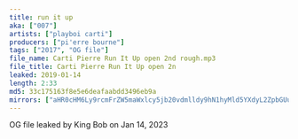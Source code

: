 ```yaml
---
title: run it up
aka: ["007"]
artists: ["playboi carti"]
producers: ["pi'erre bourne"]
tags: ["2017", "OG file"]
file_name: Carti Pierre Run It Up open 2nd rough.mp3
file_title: Carti Pierre Run It Up open 2n
leaked: 2019-01-14
length: 2:33
md5: 33c175163f8e5e6deafaabdd3496eb9a
mirrors: ["aHR0cHM6Ly9rcmFrZW5maWxlcy5jb20vdmlldy9hN1hyMld5YXdyL2ZpbGUuaHRtbA==", "aHR0cHM6Ly9kYnJlZS5vcmcvdi82NjYzYzg="]
---
```

OG file leaked by King Bob on Jan 14, 2023
